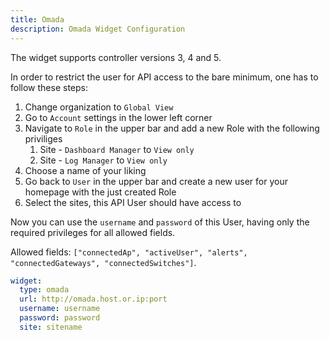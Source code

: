 ```yaml
---
title: Omada
description: Omada Widget Configuration
---
```


The widget supports controller versions 3, 4 and 5.

In order to restrict the user for API access to the bare minimum, one has to follow these steps:

1. Change organization to `Global View`
2. Go to `Account` settings in the lower left corner
3. Navigate to `Role` in the upper bar and add a new Role with the following priviliges
    1. Site - `Dashboard Manager` to `View only`
    2. Site - `Log Manager` to `View only`
4. Choose a name of your liking
5. Go back to `User` in the upper bar and create a new user for your homepage with the just created Role
6. Select the sites, this API User should have access to

Now you can use the `username` and `password` of this User, having only the required privileges for all allowed fields.

Allowed fields: `["connectedAp", "activeUser", "alerts", "connectedGateways", "connectedSwitches"]`.

```yaml
widget:
  type: omada
  url: http://omada.host.or.ip:port
  username: username
  password: password
  site: sitename
```
